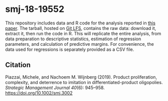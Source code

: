 # smj-18-19552

This repository includes data and R code for the analysis reported in [this paper](https://doi.org/10.1002/smj.3002). The tarball, hosted on [Git LFS](https://git-lfs.com/), contains the raw data: download it, extract it, then run the code in R. This will replicate the entire analysis, from data preparation to descriptive statistics, estimation of regression parameters, and calculation of predictive margins. For convenience, the data used for regressions is separately provided as a CSV file.

## Citation

Piazzai, Michele, and Nachoem M. Wijnberg (2019). Product proliferation, complexity, and deterrence to imitation in differentiated-product oligopolies. _Strategic Management Journal 40_(6): 945–958.  
<https://doi.org/10.1002/smj.3002>
